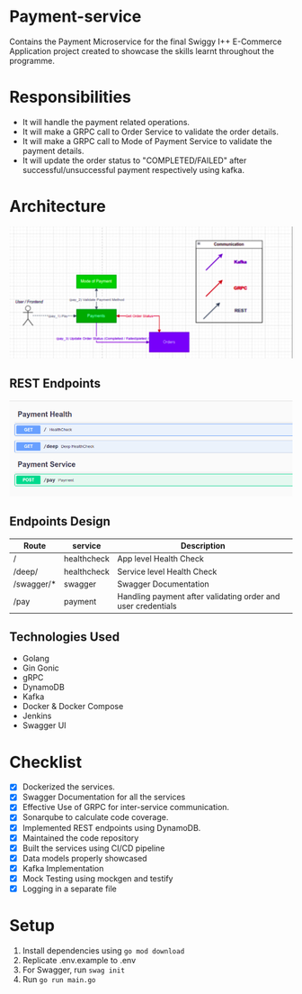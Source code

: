 # Payment-service

Contains the Payment Microservice for the final Swiggy I++ E-Commerce Application project created to showcase the skills learnt throughout the programme.

# Responsibilities

- It will handle the payment related operations.
- It will make a GRPC call to Order Service to validate the order details.
- It will make a GRPC call to Mode of Payment Service to validate the payment details.
- It will update the order status to "COMPLETED/FAILED" after successful/unsuccessful payment respectively using kafka.

# Architecture

![Payment Flow](https://github.com/swiggy-2022-bootcamp/cdp-team3/blob/main/payment-service/screenshots/Payment-Flow.png)

## REST Endpoints

![Payment Service](https://github.com/swiggy-2022-bootcamp/cdp-team3/blob/main/payment-service/screenshots/Payment-Service.png)

## Endpoints Design

| Route       | service     | Description                                                  |
| ----------- | ----------- | ------------------------------------------------------------ |
| /           | healthcheck | App level Health Check                                       |
| /deep/      | healthcheck | Service level Health Check                                   |
| /swagger/\* | swagger     | Swagger Documentation                                        |
| /pay        | payment     | Handling payment after validating order and user credentials |

## Technologies Used

- Golang
- Gin Gonic
- gRPC
- DynamoDB
- Kafka
- Docker & Docker Compose
- Jenkins
- Swagger UI

# Checklist

- [x] Dockerized the services.
- [x] Swagger Documentation for all the services
- [x] Effective Use of GRPC for inter-service communication.
- [x] Sonarqube to calculate code coverage.
- [x] Implemented REST endpoints using DynamoDB.
- [x] Maintained the code repository
- [x] Built the services using CI/CD pipeline
- [x] Data models properly showcased
- [x] Kafka Implementation
- [x] Mock Testing using mockgen and testify
- [x] Logging in a separate file

# Setup

1. Install dependencies using `go mod download`
2. Replicate .env.example to .env
3. For Swagger, run `swag init`
4. Run `go run main.go`
